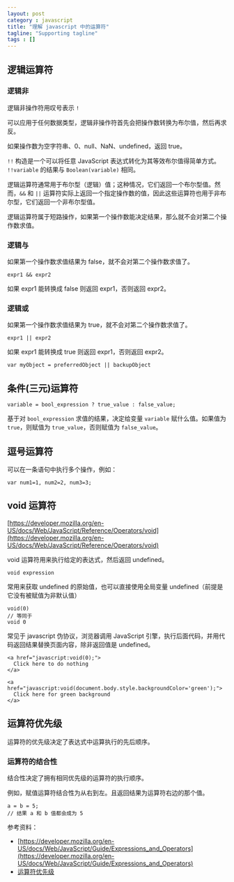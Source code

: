```yaml
---
layout: post
category : javascript
title: "理解 javascript 中的运算符"
tagline: "Supporting tagline"
tags : []
---
```


## 逻辑运算符
### 逻辑非
逻辑非操作符用叹号表示 `!`

可以应用于任何数据类型，逻辑非操作符首先会把操作数转换为布尔值，然后再求反。

如果操作数为空字符串、0、null、NaN、undefined，返回 true。

`!!` 构造是一个可以将任意 JavaScript 表达式转化为其等效布尔值得简单方式。
`!!variable` 的结果与 `Boolean(variable)` 相同。

逻辑运算符通常用于布尔型（逻辑）值；这种情况，它们返回一个布尔型值。然而，`&&` 和 `||` 运算符实际上返回一个指定操作数的值，因此这些运算符也用于非布尔型，它们返回一个非布尔型值。

逻辑运算符属于短路操作，如果第一个操作数能决定结果，那么就不会对第二个操作数求值。
### 逻辑与

如果第一个操作数求值结果为 false，就不会对第二个操作数求值了。

```
expr1 && expr2
```

如果 expr1 能转换成 false 则返回 expr1，否则返回 expr2。

### 逻辑或

如果第一个操作数求值结果为 true，就不会对第二个操作数求值了。

```
expr1 || expr2
```
如果 expr1 能转换成 true 则返回 expr1，否则返回 expr2。 



```
var myObject = preferredObject || backupObject
```

 
## 条件(三元)运算符

```
variable = bool_expression ? true_value : false_value;
```

基于对 `bool_expression` 求值的结果，决定给变量 `variable` 赋什么值。如果值为 `true`，则赋值为 `true_value`，否则赋值为 `false_value`。

## 逗号运算符
可以在一条语句中执行多个操作，例如：

```
var num1=1, num2=2, num3=3;
```

## void 运算符
[https://developer.mozilla.org/en-US/docs/Web/JavaScript/Reference/Operators/void](https://developer.mozilla.org/en-US/docs/Web/JavaScript/Reference/Operators/void)

void 运算符用来执行给定的表达式，然后返回 undefined。

```
void expression
```

常用来获取 undefined 的原始值，也可以直接使用全局变量 undefined（前提是它没有被赋值为非默认值）

```
void(0)
// 等同于
void 0
```

常见于 javascript 伪协议，浏览器调用 JavaScript 引擎，执行后面代码，并用代码返回结果替换页面内容，除非返回值是 undefined。

```
<a href="javascript:void(0);">
  Click here to do nothing
</a>

<a href="javascript:void(document.body.style.backgroundColor='green');">
  Click here for green background
</a>
```



## 运算符优先级

运算符的优先级决定了表达式中运算执行的先后顺序。

### 运算符的结合性
结合性决定了拥有相同优先级的运算符的执行顺序。

例如，赋值运算符结合性为从右到左。且返回结果为运算符右边的那个值。

```
a = b = 5;
// 结果 a 和 b 值都会成为 5
```

参考资料：

- [https://developer.mozilla.org/en-US/docs/Web/JavaScript/Guide/Expressions_and_Operators](https://developer.mozilla.org/en-US/docs/Web/JavaScript/Guide/Expressions_and_Operators)
- [运算符优先级](https://developer.mozilla.org/zh-CN/docs/Web/JavaScript/Reference/Operators/Operator_Precedence)


